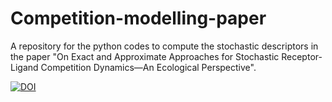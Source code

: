 # Competition-modelling-paper
A repository for the python codes to compute the stochastic descriptors in the paper "On Exact and Approximate Approaches for Stochastic Receptor-Ligand Competition Dynamics—An Ecological Perspective". 

[![DOI](https://data.caltech.edu/badge/64842287.svg)](https://data.caltech.edu/badge/latestdoi/64842287)
